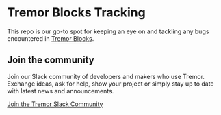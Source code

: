 # Tremor Blocks Tracking

This repo is our go-to spot for keeping an eye on and tackling any bugs
encountered in [Tremor Blocks](https://blocks.tremor.so).

## Join the community

Join our Slack community of developers and makers who use Tremor. Exchange
ideas, ask for help, show your project or simply stay up to date with latest
news and announcements.

[Join the Tremor Slack Community](https://join.slack.com/t/tremor-community/shared_invite/zt-21ug6czv6-RckDPEAR6GdYOqfMGKOWpQ)
